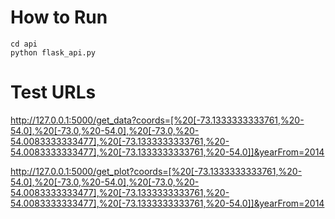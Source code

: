 # How to Run

```text
cd api
python flask_api.py
```

# Test URLs
http://127.0.0.1:5000/get_data?coords=[%20[-73.1333333333761,%20-54.0],%20[-73.0,%20-54.0],%20[-73.0,%20-54.0083333333477],%20[-73.1333333333761,%20-54.0083333333477],%20[-73.1333333333761,%20-54.0]]&yearFrom=2014

http://127.0.0.1:5000/get_plot?coords=[%20[-73.1333333333761,%20-54.0],%20[-73.0,%20-54.0],%20[-73.0,%20-54.0083333333477],%20[-73.1333333333761,%20-54.0083333333477],%20[-73.1333333333761,%20-54.0]]&yearFrom=2014